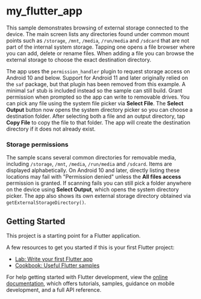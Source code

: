 # my_flutter_app

This sample demonstrates browsing of external
storage connected to the device. The main screen lists any directories
found under common mount points such as `/storage`, `/mnt`, `/media`,
`/run/media` and `/sdcard` that are not part of the internal system storage. Tapping
one opens a file browser where you can add, delete or rename files. When
adding a file you can browse the external storage to choose the exact
destination directory.

The app uses the `permission_handler` plugin to request storage access on
Android 10 and below. Support for Android 11 and later originally relied on
the `saf` package, but that plugin has been removed from this example. A
minimal `Saf` stub is included instead so the sample can still build. Grant
permission when prompted so the app can write to removable drives.
You can pick any file using the system file picker via **Select File**.
The **Select Output** button now opens the system directory picker so you can
choose a destination folder. After selecting both a file and an output
directory, tap **Copy File** to copy the file to that folder. The app will
create the destination directory if it does not already exist.

### Storage permissions

The sample scans several common directories for removable media, including
`/storage`, `/mnt`, `/media`, `/run/media` and `/sdcard`. Items are displayed
alphabetically. On Android 10 and later, directly listing these locations may
fail with "Permission denied" unless the **All files access** permission is
granted. If scanning fails you can still pick a folder anywhere on the device
using **Select Output**, which opens the system directory picker. The app also
shows its own external storage directory obtained via `getExternalStorageDirectory()`.

## Getting Started

This project is a starting point for a Flutter application.

A few resources to get you started if this is your first Flutter project:

- [Lab: Write your first Flutter app](https://docs.flutter.dev/get-started/codelab)
- [Cookbook: Useful Flutter samples](https://docs.flutter.dev/cookbook)

For help getting started with Flutter development, view the
[online documentation](https://docs.flutter.dev/), which offers tutorials,
samples, guidance on mobile development, and a full API reference.
